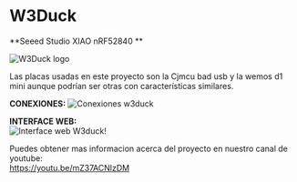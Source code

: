 # W3Duck
**Seeed Studio XIAO nRF52840
**






<img src="/placa.jpg" alt="W3Duck logo"/>

Las placas usadas en este proyecto son la Cjmcu bad usb y la wemos d1 mini aunque podrían ser otras con características similares.

**CONEXIONES:**
<img src="/W3Duck!/Conexiones.png" alt="Conexiones w3duck"/>





**INTERFACE WEB:**
<br>
<img src="/W3Duck!/interface_web1.png" alt="Interface web W3duck!"/>


Puedes obtener mas informacion acerca del proyecto en nuestro canal de youtube:
<br>
https://youtu.be/mZ37ACNlzDM
